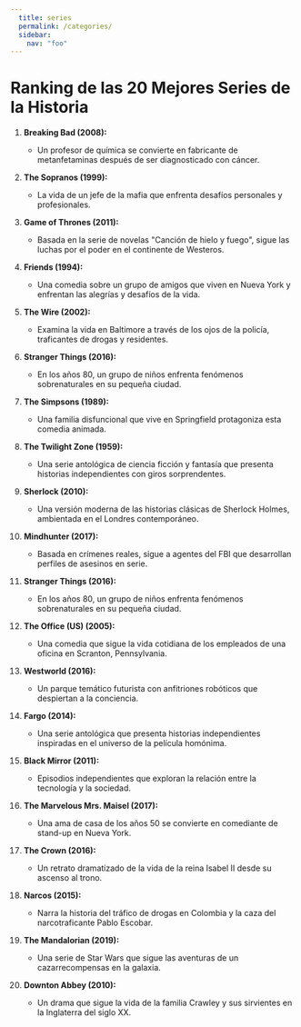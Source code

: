 ```yaml
---
  title: series
  permalink: /categories/
  sidebar:
    nav: "foo"
---
```


# Ranking de las 20 Mejores Series de la Historia

1. **Breaking Bad (2008):**
   - Un profesor de química se convierte en fabricante de metanfetaminas después de ser diagnosticado con cáncer.

2. **The Sopranos (1999):**
   - La vida de un jefe de la mafia que enfrenta desafíos personales y profesionales.

3. **Game of Thrones (2011):**
   - Basada en la serie de novelas "Canción de hielo y fuego", sigue las luchas por el poder en el continente de Westeros.

4. **Friends (1994):**
   - Una comedia sobre un grupo de amigos que viven en Nueva York y enfrentan las alegrías y desafíos de la vida.

5. **The Wire (2002):**
   - Examina la vida en Baltimore a través de los ojos de la policía, traficantes de drogas y residentes.

6. **Stranger Things (2016):**
   - En los años 80, un grupo de niños enfrenta fenómenos sobrenaturales en su pequeña ciudad.

7. **The Simpsons (1989):**
   - Una familia disfuncional que vive en Springfield protagoniza esta comedia animada.

8. **The Twilight Zone (1959):**
   - Una serie antológica de ciencia ficción y fantasía que presenta historias independientes con giros sorprendentes.

9. **Sherlock (2010):**
   - Una versión moderna de las historias clásicas de Sherlock Holmes, ambientada en el Londres contemporáneo.

10. **Mindhunter (2017):**
    - Basada en crímenes reales, sigue a agentes del FBI que desarrollan perfiles de asesinos en serie.

11. **Stranger Things (2016):**
    - En los años 80, un grupo de niños enfrenta fenómenos sobrenaturales en su pequeña ciudad.

12. **The Office (US) (2005):**
    - Una comedia que sigue la vida cotidiana de los empleados de una oficina en Scranton, Pennsylvania.

13. **Westworld (2016):**
    - Un parque temático futurista con anfitriones robóticos que despiertan a la conciencia.

14. **Fargo (2014):**
    - Una serie antológica que presenta historias independientes inspiradas en el universo de la película homónima.

15. **Black Mirror (2011):**
    - Episodios independientes que exploran la relación entre la tecnología y la sociedad.

16. **The Marvelous Mrs. Maisel (2017):**
    - Una ama de casa de los años 50 se convierte en comediante de stand-up en Nueva York.

17. **The Crown (2016):**
    - Un retrato dramatizado de la vida de la reina Isabel II desde su ascenso al trono.

18. **Narcos (2015):**
    - Narra la historia del tráfico de drogas en Colombia y la caza del narcotraficante Pablo Escobar.

19. **The Mandalorian (2019):**
    - Una serie de Star Wars que sigue las aventuras de un cazarrecompensas en la galaxia.

20. **Downton Abbey (2010):**
    - Un drama que sigue la vida de la familia Crawley y sus sirvientes en la Inglaterra del siglo XX.
